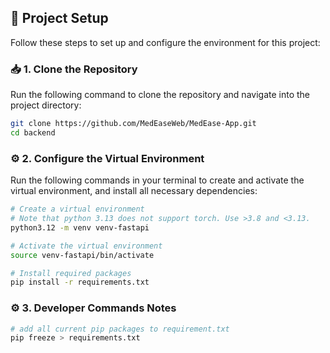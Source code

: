 ## 🚀 Project Setup

Follow these steps to set up and configure the environment for this project:

### 📥 1. Clone the Repository

Run the following command to clone the repository and navigate into the project directory:

```bash
git clone https://github.com/MedEaseWeb/MedEase-App.git
cd backend
```

### ⚙️ 2. Configure the Virtual Environment

Run the following commands in your terminal to create and activate the virtual environment, and install all necessary dependencies:

```bash
# Create a virtual environment
# Note that python 3.13 does not support torch. Use >3.8 and <3.13.
python3.12 -m venv venv-fastapi

# Activate the virtual environment
source venv-fastapi/bin/activate

# Install required packages
pip install -r requirements.txt

```

### ⚙️ 3. Developer Commands Notes

```bash
# add all current pip packages to requirement.txt
pip freeze > requirements.txt


```
